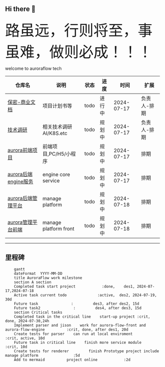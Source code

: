 ## Hi there 👋

<!--

**Here are some ideas to get you started:**

🙋‍♀️ A short introduction - what is your organization all about?
🌈 Contribution guidelines - how can the community get involved?
👩‍💻 Useful resources - where can the community find your docs? Is there anything else the community should know?
🍿 Fun facts - what does your team eat for breakfast?
🧙 Remember, you can do mighty things with the power of [Markdown](https://docs.github.com/github/writing-on-github/getting-started-with-writing-and-formatting-on-github/basic-writing-and-formatting-syntax)
-->


<font size="7">路虽远，行则将至，事虽难，做则必成！！！</font>



welcome to auroraflow tech 


|仓库名|说明|状态|进度|时间|扩展|
|-|-|-|-|-|-|
|[保密-商业文档](https://github.com/AuroraFlowLab/business-document)|项目计划书等|todo|进行中|2024-07-17|负责人-排期|
|[技术调研](https://github.com/AuroraFlowLab/aurora-flow-tech-research)|相关技术调研AI/K8S.etc|todo|规划中|2024-07-17|负责人-排期|
|[aurora前端项目](https://github.com/AuroraFlowLab/aurora-flow-front)|前端项目,PC/H5/小程序|todo|规划中|2024-07-17|排期|
|[aurora后端engine服务](https://github.com/AuroraFlowLab/aurora-flow-engine)|engine core service|todo|规划中|2024-07-17|排期|
|[aurora后端管理平台](https://github.com/AuroraFlowLab/aurora-flow-manage)| manage platform|todo|规划中|2024-07-18|排期|
|[aurora管理平台前端](https://github.com/AuroraFlowLab/aurora-flow-manage-front)|manage platform front|todo|规划中|2024-07-18|排期|


-------------------------------------------
## 里程碑
```mermaid
    gantt
    dateFormat  YYYY-MM-DD
    title AuroraFlow work milestone
    section A section
    Completed task start project            :done,    des1, 2024-07-17,2024-07-18
    Active task current todo              :active,  des2, 2024-07-19, 30d
    Future task               :         des3, after des2, 15d
    Future task2               :         des4, after des3, 15d
    section Critical tasks
    Completed task in the critical line    start-up project :crit, done, 2024-07-30,24h
    Implement parser and jison    work for aurora-flow-front and aurora-flow-engine          :crit, done, after des1, 20d
    Create tests for parser    can run at local enviroment         :crit, active, 10d
    Future task in critical line    finish more service module    :crit, 10d
    Create tests for renderer         finish Prototype project include manage platform                :5d
    Add to mermaid          project online            :2d
```



